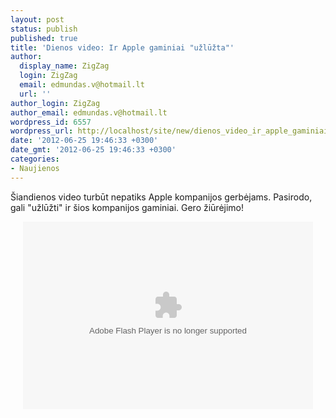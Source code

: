 ```yaml
---
layout: post
status: publish
published: true
title: 'Dienos video: Ir Apple gaminiai "užlūžta"'
author:
  display_name: ZigZag
  login: ZigZag
  email: edmundas.v@hotmail.lt
  url: ''
author_login: ZigZag
author_email: edmundas.v@hotmail.lt
wordpress_id: 6557
wordpress_url: http://localhost/site/new/dienos_video_ir_apple_gaminiai_uzluzta/
date: '2012-06-25 19:46:33 +0300'
date_gmt: '2012-06-25 19:46:33 +0300'
categories:
- Naujienos
---
```

<p>
	&Scaron;iandienos video turbūt nepatiks Apple kompanijos gerbėjams. Pasirodo, gali &quot;užlūžti&quot; ir &scaron;ios kompanijos gaminiai. Gero žiūrėjimo!</p>
<p style="text-align: center; ">
	<object alt="Looks Like Macs Crash Too in http://www.break.com/" classid="clsid:D27CDB6E-AE6D-11cf-96B8-444553540000" height="300" id="155276" type="application/x-shockwave-flash" width="464"><param name="allowFullScreen" value="true" /><param name="flashvars" value="playerversion=12" /><param name="movie" value="http://embed.break.com/MTU1Mjc2/ai/0/zi/0/ds/1/st/embed" /><param name="allowScriptAccess" value="always" /><embed allowfullscreen="true" allowscriptaccess="always" flashvars="playerversion=12" height="300" src="http://embed.break.com/MTU1Mjc2/ai/0/zi/0/ds/1/st/embed" type="application/x-shockwave-flash" width="464"></embed></object> <font size="1"> </font></p>

